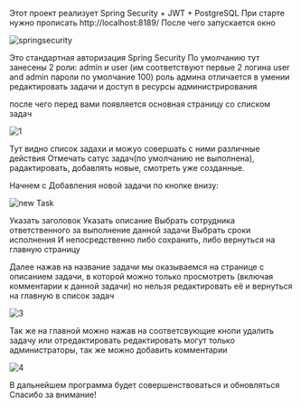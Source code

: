 Этот проект реализует Spring Security + JWT + PostgreSQL
При старте нужно прописать http://localhost:8189/
После чего запускается окно 


![springsecurity](https://github.com/AstrEfremov/MainFirst/assets/101562414/e2ce4577-c4bb-41e4-89f4-5c6ddbe796d4)


Это стандартная авторизация Spring Security
По умолчанию тут занесены 2 роли:
admin и user (им соответствуют первые 2 логина user and admin пароли по умолчание 100)
роль админа отличается в умении редактировать задачи и доступ в ресурсы администрирования



после чего перед вами появляется основная страницу со списком задач


![1](https://github.com/AstrEfremov/MainFirst/assets/101562414/9280ca0a-1001-4f80-959c-389c2751d0c4)


Тут видно список задаxи и можyо совершать с ними различные действия
Отмечать сатус задач(по умолчанию не выполнена), радактировать, добавлять новые, смотреть уже созданные.


Начнем с Добавления новой задачи по кнопке внизу:

![new Task](https://github.com/AstrEfremov/MainFirst/assets/101562414/aaebd3d0-7e3c-458d-a866-545b27245d21)

Указать заголовок
Указать описание
Выбрать сотрудника ответственного за выполнение данной задачи
Выбрать сроки исполнения
И непосредственно либо сохранить, либо вернуться на главную страницу

Далее нажав на название задачи мы оказываемся на странице с описанием задачи, в которой можно только просмотреть (включая комментарии к данной задачи) но нельзя редактировать её
и вернуться на главную в список задач

![3](https://github.com/AstrEfremov/MainFirst/assets/101562414/d83a79a3-8322-45cc-97bc-a0aefc693862)

Так же на главной можно нажав на соответсвующие кнопи удалить задачу или отредактировать
редактировать могут только администраторы, так же можно добавить комментарии

![4](https://github.com/AstrEfremov/MainFirst/assets/101562414/6c374ff9-0d04-4c47-a938-3b8a9e56eb7b)


В дальнейшем программа будет совершенствоваться и обновляться
Спасибо за внимание!

